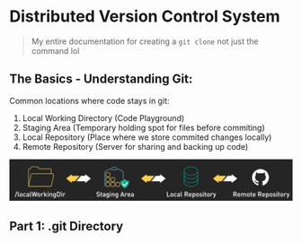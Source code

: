 # Distributed Version Control System
> My entire documentation for creating a ```git clone``` not just the command lol
## The Basics - Understanding Git:
Common locations where code stays in git:
1. Local Working Directory (Code Playground)
2. Staging Area (Temporary holding spot for files before commiting)
3. Local Repository (Place where we store commited changes locally)
4. Remote Repository (Server for sharing and backing up code)

![alt text](readmeDir/image.png)


## Part 1: .git Directory
